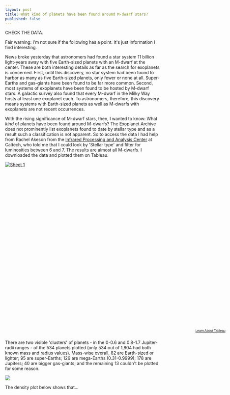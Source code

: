 ```yaml
---
layout: post
title: What kind of planets have been found around M-dwarf stars?
published: false
---
```


CHECK THE DATA.

Fair warning: I'm not sure if the following has a point. It's just information I find interesting.

News broke yesterday that astronomers had found a star system 11 billion light-years away with five Earth-sized planets with an M-dwarf at the center. These are both interesting details as far as the search for exoplanets is concerned. First, until this discovery, no star system had been found to harbor as many as five Earth-sized planets, only fewer or none at all. Super-Earths and gas-giants have been found to be far more common. Second, most systems of exoplanets have been found to be hosted by M-dwarf stars. A galactic survey also found that every M-dwarf in the Milky Way hosts at least one exoplanet each. To astronomers, therefore, this discovery means systems with Earth-sized planets as well as M-dwarfs with exoplanets are not recent occurrences.

With the rising significance of M-dwarf stars, then, I wanted to know: What _kind_ of planets have been found around M-dwarfs? The Exoplanet Archive does not prominently list exoplanets found to date by stellar type and as a result such a classification is not apparent. So to access the data I had help from Rachel Akeson from the [Infrared Processing and Analysis Center](http://www.ipac.caltech.edu/) at Caltech, who told me that I could look by 'Stellar type' and filter for luminosities between 6 and 7. The results are almost all M-dwarfs. I downloaded the data and plotted them on Tableau.

<script type='text/javascript' src='https://public.tableausoftware.com/javascripts/api/viz_v1.js'></script><div class='tableauPlaceholder' style='width: 725px; height: 543px;'><noscript><a href='#'><img alt='Sheet 1 ' src='https:&#47;&#47;publicrevizit.tableausoftware.com&#47;static&#47;images&#47;m-&#47;m-dwarf&#47;Sheet1&#47;1_rss.png' style='border: none' /></a></noscript><object class='tableauViz' width='725' height='543' style='display:none;'><param name='host_url' value='https%3A%2F%2Fpublic.tableausoftware.com%2F' /> <param name='site_root' value='' /><param name='name' value='m-dwarf&#47;Sheet1' /><param name='tabs' value='no' /><param name='toolbar' value='yes' /><param name='static_image' value='https:&#47;&#47;publicrevizit.tableausoftware.com&#47;static&#47;images&#47;m-&#47;m-dwarf&#47;Sheet1&#47;1.png' /> <param name='animate_transition' value='yes' /><param name='display_static_image' value='yes' /><param name='display_spinner' value='yes' /><param name='display_overlay' value='yes' /><param name='display_count' value='yes' /><param name='showVizHome' value='no' /></object></div><div style='width:725px;height:22px;padding:0px 10px 0px 0px;color:black;font:normal 8pt verdana,helvetica,arial,sans-serif;'><div style='float:right; padding-right:8px;'><a href='http://www.tableausoftware.com/public/about-tableau-products?ref=https://public.tableausoftware.com/views/m-dwarf/Sheet1' target='_blank'>Learn About Tableau</a></div></div>

There are two visible 'clusters' of planets - in the 0-0.6 and 0.8-1.7 Jupiter-radii ranges - of the 534 planets plotted (only 534 out of 1,804 had both known mass and radius values). Mass-wise overall, 82 are Earth-sized or lighter; 95 are super-Earths; 126 are mega-Earths (0.31-0.9999); 178 are Jupiters; 40 are bigger gas-giants; and the remaining 13 couldn't be plotted for some reason.

![](https://docs.google.com/spreadsheets/d/1OlkD8t1sC7vgQXtboceluSYks06Wze-6-1hyZ0peyxs/pubchart?oid=1709736354&format=image)

The density plot below shows that...

<age of the system correlated with masses of planets>

